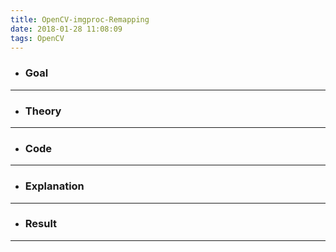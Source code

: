 ```yaml
---
title: OpenCV-imgproc-Remapping
date: 2018-01-28 11:08:09
tags: OpenCV
---
```

- ### Goal

---
- ### Theory

---
- ### Code

---
- ### Explanation

---
- ### Result

---
